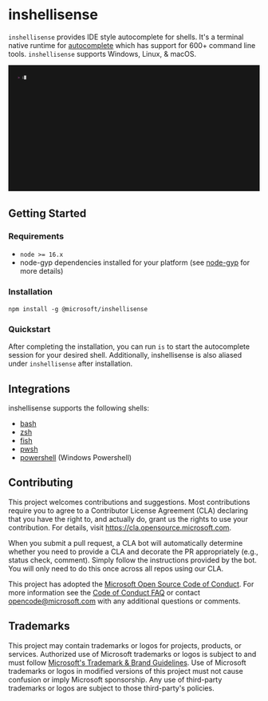 # inshellisense

`inshellisense` provides IDE style autocomplete for shells. It's a terminal native runtime for [autocomplete](https://github.com/withfig/autocomplete) which has support for 600+ command line tools. `inshellisense` supports Windows, Linux, & macOS.

<p align="center"><img alt="demo of inshellisense working" src="/docs/demo.gif"/></p>

## Getting Started

### Requirements

- `node >= 16.x`
- node-gyp dependencies installed for your platform (see [node-gyp](https://github.com/nodejs/node-gyp) for more details)

### Installation

```shell
npm install -g @microsoft/inshellisense
```

### Quickstart

After completing the installation, you can run `is` to start the autocomplete session for your desired shell. Additionally, inshellisense is also aliased under `inshellisense` after installation.

## Integrations

inshellisense supports the following shells:

- [bash](https://www.gnu.org/software/bash/)
- [zsh](https://www.zsh.org/)
- [fish](https://github.com/fish-shell/fish-shell)
- [pwsh](https://github.com/PowerShell/PowerShell)
- [powershell](https://learn.microsoft.com/en-us/powershell/scripting/windows-powershell/starting-windows-powershell) (Windows Powershell)

## Contributing

This project welcomes contributions and suggestions. Most contributions require you to agree to a
Contributor License Agreement (CLA) declaring that you have the right to, and actually do, grant us
the rights to use your contribution. For details, visit https://cla.opensource.microsoft.com.

When you submit a pull request, a CLA bot will automatically determine whether you need to provide
a CLA and decorate the PR appropriately (e.g., status check, comment). Simply follow the instructions
provided by the bot. You will only need to do this once across all repos using our CLA.

This project has adopted the [Microsoft Open Source Code of Conduct](https://opensource.microsoft.com/codeofconduct/).
For more information see the [Code of Conduct FAQ](https://opensource.microsoft.com/codeofconduct/faq/) or
contact [opencode@microsoft.com](mailto:opencode@microsoft.com) with any additional questions or comments.

## Trademarks

This project may contain trademarks or logos for projects, products, or services. Authorized use of Microsoft
trademarks or logos is subject to and must follow
[Microsoft's Trademark & Brand Guidelines](https://www.microsoft.com/en-us/legal/intellectualproperty/trademarks/usage/general).
Use of Microsoft trademarks or logos in modified versions of this project must not cause confusion or imply Microsoft sponsorship.
Any use of third-party trademarks or logos are subject to those third-party's policies.
